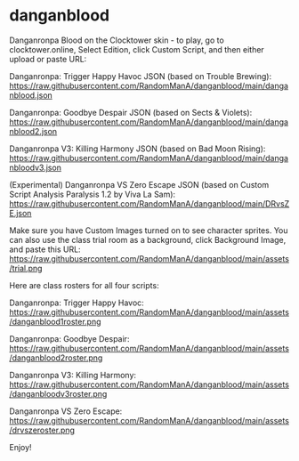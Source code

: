 # danganblood
Danganronpa Blood on the Clocktower skin - to play, go to clocktower.online, Select Edition, click Custom Script, and then either upload or paste URL:

Danganronpa: Trigger Happy Havoc JSON (based on Trouble Brewing):
https://raw.githubusercontent.com/RandomManA/danganblood/main/danganblood.json

Danganronpa: Goodbye Despair JSON (based on Sects & Violets):
https://raw.githubusercontent.com/RandomManA/danganblood/main/danganblood2.json

Danganronpa V3: Killing Harmony JSON (based on Bad Moon Rising):
https://raw.githubusercontent.com/RandomManA/danganblood/main/danganbloodv3.json

(Experimental) Danganronpa VS Zero Escape JSON (based on Custom Script Analysis Paralysis 1.2 by Viva La Sam):
https://raw.githubusercontent.com/RandomManA/danganblood/main/DRvsZE.json

Make sure you have Custom Images turned on to see character sprites.
You can also use the class trial room as a background, click Background Image, and paste this URL:
https://raw.githubusercontent.com/RandomManA/danganblood/main/assets/trial.png

Here are class rosters for all four scripts:

Danganronpa: Trigger Happy Havoc:
https://raw.githubusercontent.com/RandomManA/danganblood/main/assets/danganblood1roster.png

Danganronpa: Goodbye Despair:
https://raw.githubusercontent.com/RandomManA/danganblood/main/assets/danganblood2roster.png

Danganronpa V3: Killing Harmony:
https://raw.githubusercontent.com/RandomManA/danganblood/main/assets/danganbloodv3roster.png

Danganronpa VS Zero Escape:
https://raw.githubusercontent.com/RandomManA/danganblood/main/assets/drvszeroster.png

Enjoy!
